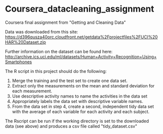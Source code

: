 # Coursera_datacleaning_assignment
Coursera final assignment from "Getting and Cleaning Data"

Data was downloaded from this site:  
https://d396qusza40orc.cloudfront.net/getdata%2Fprojectfiles%2FUCI%20HAR%20Dataset.zip  

Further information on the dataset can be found here:
http://archive.ics.uci.edu/ml/datasets/Human+Activity+Recognition+Using+Smartphones 

The R script in this project should do the following: 

1) Merge the training and the test set to create one data set.
2) Extract only the measurements on the mean and standard deviation for each measurement. 
3) Use descriptive activity names to name the activities in the data set
4) Appropriately labels the data set with descriptive variable names. 
5) From the data set in step 4, create a second, independent tidy data set with the average of each variable for each activity and each subject.

The Rscript can be run if the working directory is set to the downloaded data (see above) and produces a csv file called "tidy_dataset.csv"
